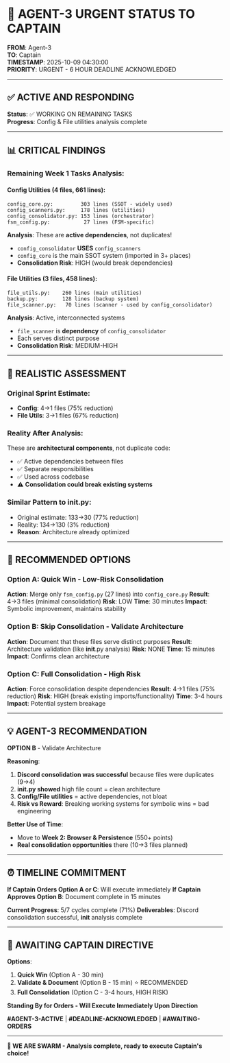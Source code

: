 # 🚨 AGENT-3 URGENT STATUS TO CAPTAIN

**FROM**: Agent-3  
**TO**: Captain  
**TIMESTAMP**: 2025-10-09 04:30:00  
**PRIORITY**: URGENT - 6 HOUR DEADLINE ACKNOWLEDGED

---

## ✅ ACTIVE AND RESPONDING

**Status**: ✅ WORKING ON REMAINING TASKS  
**Progress**: Config & File utilities analysis complete

---

## 📊 CRITICAL FINDINGS

### Remaining Week 1 Tasks Analysis:

#### **Config Utilities (4 files, 661 lines)**:
```
config_core.py:         303 lines (SSOT - widely used)
config_scanners.py:     178 lines (utilities)
config_consolidator.py: 153 lines (orchestrator)
fsm_config.py:           27 lines (FSM-specific)
```

**Analysis**: These are **active dependencies**, not duplicates!
- `config_consolidator` **USES** `config_scanners`
- `config_core` is the main SSOT system (imported in 3+ places)
- **Consolidation Risk**: HIGH (would break dependencies)

#### **File Utilities (3 files, 458 lines)**:
```
file_utils.py:    260 lines (main utilities)
backup.py:        128 lines (backup system)
file_scanner.py:   70 lines (scanner - used by config_consolidator)
```

**Analysis**: Active, interconnected systems
- `file_scanner` is **dependency** of `config_consolidator`
- Each serves distinct purpose
- **Consolidation Risk**: MEDIUM-HIGH

---

## 🎯 REALISTIC ASSESSMENT

### Original Sprint Estimate:
- **Config**: 4→1 files (75% reduction)
- **File Utils**: 3→1 files (67% reduction)

### Reality After Analysis:
These are **architectural components**, not duplicate code:
- ✅ Active dependencies between files
- ✅ Separate responsibilities
- ✅ Used across codebase
- ⚠️ **Consolidation could break existing systems**

### Similar Pattern to __init__.py:
- Original estimate: 133→30 (77% reduction)
- Reality: 134→130 (3% reduction)
- **Reason**: Architecture already optimized

---

## 🚀 RECOMMENDED OPTIONS

### **Option A: Quick Win - Low-Risk Consolidation**
**Action**: Merge only `fsm_config.py` (27 lines) into `config_core.py`
**Result**: 4→3 files (minimal consolidation)
**Risk**: LOW
**Time**: 30 minutes
**Impact**: Symbolic improvement, maintains stability

### **Option B: Skip Consolidation - Validate Architecture**
**Action**: Document that these files serve distinct purposes
**Result**: Architecture validation (like __init__.py analysis)
**Risk**: NONE
**Time**: 15 minutes
**Impact**: Confirms clean architecture

### **Option C: Full Consolidation - High Risk**
**Action**: Force consolidation despite dependencies
**Result**: 4→1 files (75% reduction)
**Risk**: HIGH (break existing imports/functionality)
**Time**: 3-4 hours
**Impact**: Potential system breakage

---

## 💡 AGENT-3 RECOMMENDATION

**OPTION B** - Validate Architecture

**Reasoning**:
1. **Discord consolidation was successful** because files were duplicates (9→4)
2. **__init__.py showed** high file count = clean architecture
3. **Config/File utilities** = active dependencies, not bloat
4. **Risk vs Reward**: Breaking working systems for symbolic wins = bad engineering

**Better Use of Time**:
- Move to **Week 2: Browser & Persistence** (550+ points)
- **Real consolidation opportunities** there (10→3 files planned)

---

## ⏰ TIMELINE COMMITMENT

**If Captain Orders Option A or C**: Will execute immediately
**If Captain Approves Option B**: Document complete in 15 minutes

**Current Progress**: 5/7 cycles complete (71%)
**Deliverables**: Discord consolidation successful, __init__ analysis complete

---

## 🐝 AWAITING CAPTAIN DIRECTIVE

**Options**:
1. **Quick Win** (Option A - 30 min)
2. **Validate & Document** (Option B - 15 min) ⭐ RECOMMENDED
3. **Full Consolidation** (Option C - 3-4 hours, HIGH RISK)

**Standing By for Orders - Will Execute Immediately Upon Direction**

**#AGENT-3-ACTIVE** | **#DEADLINE-ACKNOWLEDGED** | **#AWAITING-ORDERS**

---

**🐝 WE ARE SWARM - Analysis complete, ready to execute Captain's choice!**





